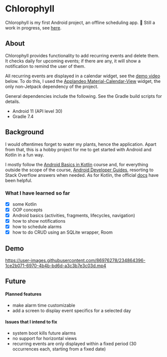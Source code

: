 # Chlorophyll
Chlorophyll is my first Android project, an offline scheduling app. :seedling: Still a work in progress, see [here](#future).


## About
Chlorophyll provides functionality to add recurring events and delete them. It checks daily for upcoming events; if there are any, it will show a notification to remind the user of them. 

All recurring events are displayed in a calendar widget, see the [demo video](#demo) below. To do this, I used the [Applandeo Material-Calendar-View](https://github.com/Applandeo/Material-Calendar-View) widget, the only non-Jetpack dependency of the project.

General dependencies include the following. See the Gradle build scripts for details.

- Android 11 (API level 30)
- Gradle 7.4

## Background
I would oftentimes forget to water my plants, hence the application. Apart from that, this is a hobby project for me to get started with Android and Kotlin in a fun way.

I mostly follow the [Android Basics in Kotlin](https://developer.android.com/courses/android-basics-kotlin/course) course and, for everything outside the scope of the course, [Android Developer Guides](https://developer.android.com/guide), resorting to Stack Overflow answers when needed. As for Kotlin, the official [docs](https://kotlinlang.org/docs/home.html) have been helpful.

### What I have learned so far

- [x] some Kotlin
- [x] OOP concepts
- [x] Android basics (activities, fragments, lifecycles, navigation)
- [x] how to show notifications
- [x] how to schedule alarms
- [x] how to do CRUD using an SQLite wrapper, Room

## Demo
https://user-images.githubusercontent.com/86976278/234864396-1ce2b071-6970-4b4b-bd6d-a3c3b7e3c03d.mp4

## Future

#### Planned features
 
- make alarm time customizable
- add a screen to display event specifics for a selected day

#### Issues that I intend to fix

- system boot kills future alarms
- no support for horizontal views
- recurring events are only displayed  within a fixed period (30 occurrences each, starting from a fixed date)
